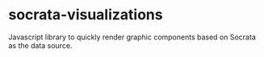 # socrata-visualizations
Javascript library to quickly render graphic components based on Socrata as the data source.
